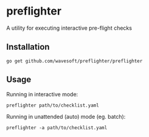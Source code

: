 # preflighter
A utility for executing interactive pre-flight checks

## Installation

```
go get github.com/wavesoft/preflighter/preflighter
```

## Usage

Running in interactive mode:

```
preflighter path/to/checklist.yaml
```

Running in unattended (auto) mode (eg. batch):

```
preflighter -a path/to/checklist.yaml
```

